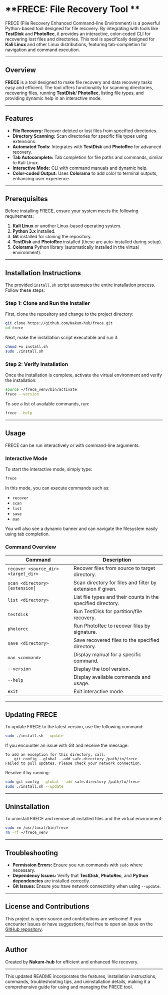 # **FRECE: File Recovery Tool **

FRECE (File Recovery Enhanced Command-line Environment) is a powerful Python-based tool designed for file recovery. By integrating with tools like **TestDisk** and **PhotoRec**, it provides an interactive, color-coded CLI for recovering lost files and directories. This tool is specifically designed for **Kali Linux** and other Linux distributions, featuring tab-completion for navigation and command execution.

---

## **Overview**
**FRECE** is a tool designed to make file recovery and data recovery tasks easy and efficient. The tool offers functionality for scanning directories, recovering files, running **TestDisk**/ **PhotoRec**, listing file types, and providing dynamic help in an interactive mode.

---

## **Features**
- **File Recovery:** Recover deleted or lost files from specified directories.
- **Directory Scanning:** Scan directories for specific file types using extensions.
- **Automated Tools:** Integrates with **TestDisk** and **PhotoRec** for advanced recovery.
- **Tab Autocomplete:** Tab completion for file paths and commands, similar to Kali Linux.
- **Interactive Mode:** CLI with command manuals and dynamic help.
- **Color-coded Output:** Uses **Colorama** to add color to terminal outputs, enhancing user experience.

---

## **Prerequisites**
Before installing FRECE, ensure your system meets the following requirements:

1. **Kali Linux** or another Linux-based operating system.
2. **Python 3.x** installed.
3. **Git** installed for cloning the repository.
4. **TestDisk** and **PhotoRec** installed (these are auto-installed during setup).
5. **Colorama** Python library (automatically installed in the virtual environment).

---

## **Installation Instructions**
The provided `install.sh` script automates the entire installation process. Follow these steps:

### Step 1: Clone and Run the Installer

First, clone the repository and change to the project directory:
```bash
git clone https://github.com/Nakum-hub/frece.git
cd frece
```

Next, make the installation script executable and run it:
```bash
chmod +x install.sh
sudo ./install.sh
```

### Step 2: Verify Installation

Once the installation is complete, activate the virtual environment and verify the installation:
```bash
source ~/frece_venv/bin/activate
frece --version
```

To see a list of available commands, run:
```bash
frece --help
```

---

## **Usage**

FRECE can be run interactively or with command-line arguments.

### Interactive Mode
To start the interactive mode, simply type:
```bash
frece
```

In this mode, you can execute commands such as:
- `recover`
- `scan`
- `list`
- `save`
- `man`

You will also see a dynamic banner and can navigate the filesystem easily using tab completion.

### Command Overview

| Command                              | Description                                                 |
|--------------------------------------|-------------------------------------------------------------|
| `recover <source_dir> <target_dir>`  | Recover files from source to target directory.              |
| `scan <directory> [extension]`       | Scan directory for files and filter by extension if given.  |
| `list <directory>`                   | List file types and their counts in the specified directory.|
| `testdisk`                           | Run TestDisk for partition/file recovery.                   |
| `photorec`                           | Run PhotoRec to recover files by signature.                 |
| `save <directory>`                   | Save recovered files to the specified directory.            |
| `man <command>`                      | Display manual for a specific command.                      |
| `--version`                          | Display the tool version.                                   |
| `--help`                             | Display available commands and usage.                       |
| `exit`                               | Exit interactive mode.                                      |

---

## **Updating FRECE**
To update FRECE to the latest version, use the following command:
```bash
sudo ./install.sh --update
```

If you encounter an issue with Git and receive the message:
```
To add an exception for this directory, call:
    git config --global --add safe.directory /path/to/frece
Failed to pull updates. Please check your network connection.
```

Resolve it by running:
```bash
sudo git config --global --add safe.directory /path/to/frece
sudo ./install.sh --update
```

---

## **Uninstallation**
To uninstall FRECE and remove all installed files and the virtual environment:
```bash
sudo rm /usr/local/bin/frece
rm -rf ~/frece_venv
```

---

## **Troubleshooting**
- **Permission Errors:** Ensure you run commands with `sudo` where necessary.
- **Dependency Issues:** Verify that **TestDisk**, **PhotoRec**, and **Python dependencies** are installed correctly.
- **Git Issues:** Ensure you have network connectivity when using `--update`.

---

## **License and Contributions**
This project is open-source and contributions are welcome! If you encounter issues or have suggestions, feel free to open an issue on the [GitHub repository](https://github.com/Nakum-hub/frece).

---

## **Author**
Created by **Nakum-hub** for efficient and enhanced file recovery.

---

This updated README incorporates the features, installation instructions, commands, troubleshooting tips, and uninstallation details, making it a comprehensive guide for using and managing the FRECE tool.